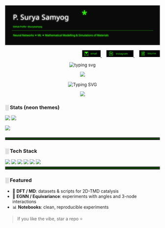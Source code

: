 
<!-- Cyberpunk / Neon Green GitHub Profile README -->

<p align="center">
  <img src="./neon_header.svg" alt="Neon header" />
</p>



<p align="right">
  <a href="mailto:psuryasamyog@gmail.com">
    <img src="./email.svg" alt="Email" height="22">
  </a>
  &nbsp;&nbsp;&nbsp;
  <a href="https://instagram.com/suryasamyog" target="_blank">
    <img src="./instagram.svg" alt="Instagram" height="22">
  </a>
  &nbsp;&nbsp;&nbsp;
  <a href="https://github.com/suryasamyog/suryasamyog/raw/main/resume.pdf" target="_blank">
    <img src="./resume.svg" alt="Resume" height="22">
  </a>
</p>

  <p align="center">
  <img
    src="https://readme-typing-svg.demolab.com?font=Fira+Code&weight=200&size=15&pause=1200&color=ffffff&center=true&vCenter=true&width=720&lines=i+translate+patterns;open+to+collaboration+%2F+research+ideas"
    alt="typing svg"
  />
</p>

<p align="center">
  <img src="https://readme-typing-svg.demolab.com?font=Fira+Code&size=20&pause=1000&color=FF61F6&center=true&vCenter=true&repeat=false&lines=#############################################" />
</p>


<p align="center">
  <img src="https://readme-typing-svg.demolab.com?font=Fira+Code&size=16&duration=300&pause=500&color=39FF14&center=true&vCenter=true&width=720&lines=NumPy_;NuMPy;Numpy;" alt="Typing SVG" />
</p>

<p align="center">
  <img src="https://readme-typing-svg.demolab.com?font=Fira+Code&size=20&duration=500&pause=300&color=FF61F6&vCenter=true&repeat=true&lines=NumPy;Pandas;Matplotlib;PyTorch;Keras;TensorFlow" />
</p>



### ░ Stats (neon themes)
<p>
  <img height="170" src="https://github-readme-stats.vercel.app/api?username=suryasamyog&show_icons=true&theme=merko&hide_border=true" />
  <img height="170" src="https://github-readme-stats.vercel.app/api/top-langs/?username=suryasamyog&layout=compact&theme=merko&hide_border=true" />
</p>

<p>
  <img height="170" src="https://streak-stats.demolab.com?user=suryasamyog&theme=green_nur&hide_border=true" />
</p>

<img src="./neon_divider.svg" alt="divider"/>

### ░ Tech Stack
<img src="https://img.shields.io/badge/Python-39FF14?logo=python&logoColor=000&labelColor=000000&style=for-the-badge"/>
<img src="https://img.shields.io/badge/NumPy-39FF14?logo=numpy&logoColor=000&labelColor=000000&style=for-the-badge"/>
<img src="https://img.shields.io/badge/PyTorch-39FF14?logo=pytorch&logoColor=000&labelColor=000000&style=for-the-badge"/>
<img src="https://img.shields.io/badge/Quantum%20Espresso-39FF14?labelColor=000000&style=for-the-badge"/>
<img src="https://img.shields.io/badge/ASE-39FF14?labelColor=000000&style=for-the-badge"/>
<img src="https://img.shields.io/badge/LaTeX-39FF14?logo=latex&logoColor=000&labelColor=000000&style=for-the-badge"/>

<img src="./neon_divider.svg" alt="divider"/>

### ░ Featured
- 🔬 **DFT / MD**: datasets & scripts for 2D-TMD catalysis
- 🧠 **EGNN / Equivariance**: experiments with angles and 3-node interactions
- 📊 **Notebooks**: clean, reproducible experiments

> If you like the vibe, star a repo ⭐


